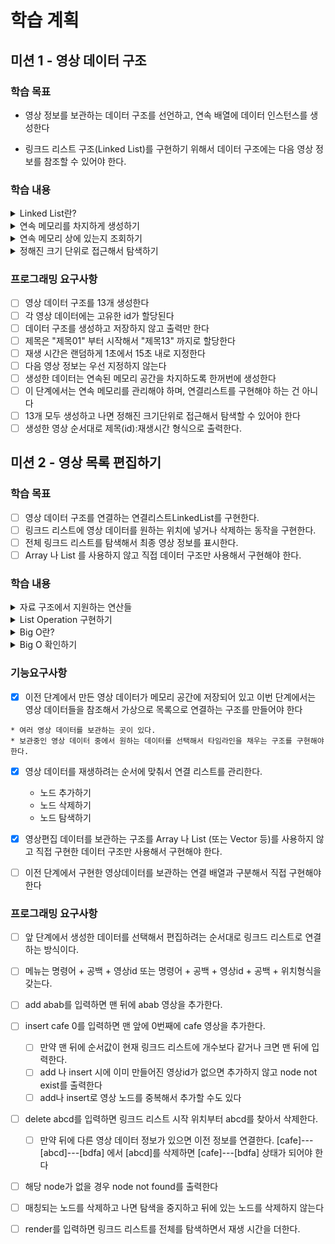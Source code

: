 # 학습 계획

## 미션 1 - 영상 데이터 구조

### 학습 목표
- 영상 정보를 보관하는 데이터 구조를 선언하고, 연속 배열에 데이터 인스턴스를 생성한다

- 링크드 리스트 구조(Linked List)를 구현하기 위해서 데이터 구조에는 다음 영상 정보를 참조할 수 있어야 한다.

### 학습 내용
<details>
<summary>Linked List란?</summary>
</details>
<details>
<summary>연속 메모리를 차지하게 생성하기</summary>
</details>
<details>
<summary>연속 메모리 상에 있는지 조회하기</summary>
</details>
<details>
<summary>정해진 크기 단위로 접근해서 탐색하기</summary>
</details>

### 프로그래밍 요구사항
- [ ] 영상 데이터 구조를 13개 생성한다
- [ ] 각 영상 데이터에는 고유한 id가 할당된다
- [ ] 데이터 구조를 생성하고 저장하지 않고 출력만 한다
- [ ] 제목은 "제목01" 부터 시작해서 "제목13" 까지로 할당한다
- [ ] 재생 시간은 랜덤하게 1초에서 15초 내로 지정한다
- [ ] 다음 영상 정보는 우선 지정하지 않는다
- [ ] 생성한 데이터는 연속된 메모리 공간을 차지하도록 한꺼번에 생성한다
- [ ] 이 단계에서는 연속 메모리를 관리해야 하며, 연결리스트를 구현해야 하는 건 아니다
- [ ] 13개 모두 생성하고 나면 정해진 크기단위로 접근해서 탐색할 수 있어야 한다
- [ ] 생성한 영상 순서대로 제목(id):재생시간 형식으로 출력한다.

## 미션 2 - 영상 목록 편집하기

### 학습 목표
- [ ] 영상 데이터 구조를 연결하는 연결리스트LinkedList를 구현한다.
- [ ] 링크드 리스트에 영상 데이터를 원하는 위치에 넣거나 삭제하는 동작을 구현한다.
- [ ] 전체 링크드 리스트를 탐색해서 최종 영상 정보를 표시한다.
- [ ] Array 나 List 를 사용하지 않고 직접 데이터 구조만 사용해서 구현해야 한다.

### 학습 내용
<details>
<summary>자료 구조에서 지원하는 연산들</summary>

- 선회 : 
- 찾기 :
- 삽입 :
- 삭제 :
- 정렬 :
- 병합 :
- 기타 :
</details>
<details>
<summary>List Operation 구현하기</summary>

</details>
<details>
<summary>Big O란?</summary>

</details>
<details>
<summary>Big O 확인하기</summary>

</details>

### 기능요구사항
- [x] 이전 단계에서 만든 영상 데이터가 메모리 공간에 저장되어 있고 이번 단계에서는 영상 데이터들을 참조해서 가상으로 목록으로 연결하는 구조를 만들어야 한다
```
* 여러 영상 데이터를 보관하는 곳이 있다.
* 보관중인 영상 데이터 중에서 원하는 데이터를 선택해서 타임라인을 채우는 구조를 구현해야 한다.
  ```
- [x] 영상 데이터를 재생하려는 순서에 맞춰서 연결 리스트를 관리한다.
  - 노드 추가하기
  - 노드 삭제하기
  - 노드 탐색하기

- [x] 영상편집 데이터를 보관하는 구조를 Array 나 List (또는 Vector 등)를 사용하지 않고 직접 구현한 데이터 구조만 사용해서 구현해야 한다.
- [ ] 이전 단계에서 구현한 영상데이터를 보관하는 연결 배열과 구분해서 직접 구현해야 한다

### 프로그래밍 요구사항
- [ ] 앞 단계에서 생성한 데이터를 선택해서 편집하려는 순서대로 링크드 리스트로 연결하는 방식이다.
- [ ] 메뉴는 명령어 + 공백 + 영상id 또는 명령어 + 공백 + 영상id + 공백 + 위치형식을 갖는다.
- [ ] add abab를 입력하면 맨 뒤에 abab 영상을 추가한다.
- [ ] insert cafe 0를 입력하면 맨 앞에 0번째에 cafe 영상을 추가한다.
  - [ ] 만약 맨 뒤에 순서값이 현재 링크드 리스트에 개수보다 같거나 크면 맨 뒤에 입력한다.
  - [ ] add 나 insert 시에 이미 만들어진 영상id가 없으면 추가하지 않고 node not exist를 출력한다
  - [ ] add나 insert로 영상 노드를 중복해서 추가할 수도 있다
- [ ] delete abcd를 입력하면 링크드 리스트 시작 위치부터 abcd를 찾아서 삭제한다.
  - [ ] 만약 뒤에 다른 영상 데이터 정보가 있으면 이전 정보를 연결한다.
  [cafe]---[abcd]---[bdfa] 에서 [abcd]를 삭제하면 [cafe]---[bdfa] 상태가 되어야 한다
- [ ] 해당 node가 없을 경우 node not found를 출력한다
- [ ] 매칭되는 노드를 삭제하고 나면 탐색을 중지하고 뒤에 있는 노드를 삭제하지 않는다
- [ ] render를 입력하면 링크드 리스트를 전체를 탐색하면서 재생 시간을 더한다.

